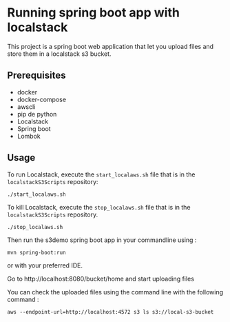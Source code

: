 # Running spring boot app with localstack
This project is a spring boot web application that let you upload files and store them in a localstack s3 bucket.

## Prerequisites

- docker
- docker-compose
- awscli
- pip de python
- Localstack
- Spring boot
- Lombok

## Usage

To run Localstack, execute the `start_localaws.sh` file that is in the `localstackS3Scripts` repository:
```
./start_localaws.sh
```

To kill Localstack, execute the `stop_localaws.sh` file that is in the `localstackS3Scripts` repository.

```
./stop_localaws.sh
```
Then run the s3demo spring boot app in your commandline using : 
```
mvn spring-boot:run
```

 or with your preferred IDE. 

Go to http://localhost:8080/bucket/home and start uploading files

You can check the uploaded files using the command line with the following command : 
```
aws --endpoint-url=http://localhost:4572 s3 ls s3://local-s3-bucket
```